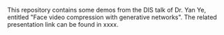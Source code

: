 

This repository contains some demos from the DIS talk of Dr. Yan Ye, entitled "Face video compression with generative networks". The related presentation link can be found in xxxx.
